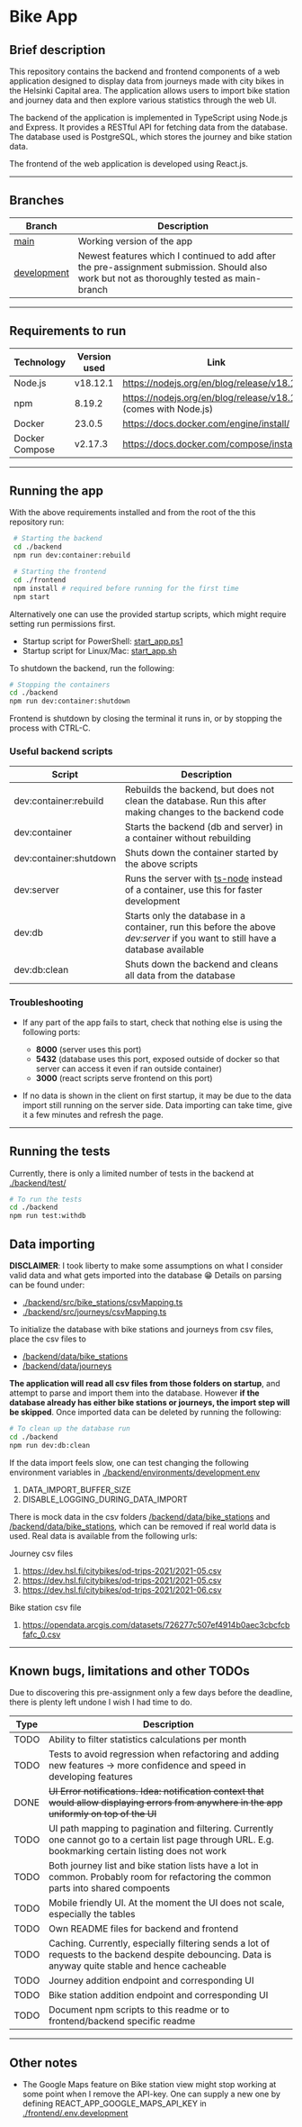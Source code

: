 # Bike App

## Brief description

This repository contains the backend and frontend components of a web application designed to display data from journeys made with city bikes in the Helsinki Capital area. The application allows users to import bike station and journey data and then explore various statistics through the web UI.

The backend of the application is implemented in TypeScript using Node.js and Express. It provides a RESTful API for fetching data from the database. The database used is PostgreSQL, which stores the journey and bike station data.

The frontend of the web application is developed using React.js.

---

## Branches

| Branch                                                              | Description                                                                                                                                |
| ------------------------------------------------------------------- | ------------------------------------------------------------------------------------------------------------------------------------------ |
| [main](https://github.com/triihim/bike-app/tree/main)               | Working version of the app                                                                                                                 |
| [development](https://github.com/triihim/bike-app/tree/development) | Newest features which I continued to add after the pre-assignment submission. Should also work but not as thoroughly tested as main-branch |

---

## Requirements to run

| Technology     | Version used | Link                                                             |
| -------------- | ------------ | ---------------------------------------------------------------- |
| Node.js        | v18.12.1     | https://nodejs.org/en/blog/release/v18.12.0                      |
| npm            | 8.19.2       | https://nodejs.org/en/blog/release/v18.12.0 (comes with Node.js) |
| Docker         | 23.0.5       | https://docs.docker.com/engine/install/                          |
| Docker Compose | v2.17.3      | https://docs.docker.com/compose/install/                         |

---

## Running the app

With the above requirements installed and from the root of the this repository run:

```bash
 # Starting the backend
 cd ./backend
 npm run dev:container:rebuild
```

```bash
 # Starting the frontend
 cd ./frontend
 npm install # required before running for the first time
 npm start
```

Alternatively one can use the provided startup scripts, which might require setting run permissions first.

- Startup script for PowerShell: [start_app.ps1](./start_app.ps1)
- Startup script for Linux/Mac: [start_app.sh](./start_app.sh)

To shutdown the backend, run the following:

```bash
# Stopping the containers
cd ./backend
npm run dev:container:shutdown
```

Frontend is shutdown by closing the terminal it runs in, or by stopping the process with CTRL-C.

### Useful backend scripts

| Script                 | Description                                                                                                                    |
| ---------------------- | ------------------------------------------------------------------------------------------------------------------------------ |
| dev:container:rebuild  | Rebuilds the backend, but does not clean the database. Run this after making changes to the backend code                       |
| dev:container          | Starts the backend (db and server) in a container without rebuilding                                                           |
| dev:container:shutdown | Shuts down the container started by the above scripts                                                                          |
| dev:server             | Runs the server with [ts-node](https://www.npmjs.com/package/ts-node) instead of a container, use this for faster development  |
| dev:db                 | Starts only the database in a container, run this before the above _dev:server_ if you want to still have a database available |
| dev:db:clean           | Shuts down the backend and cleans all data from the database                                                                   |

### Troubleshooting

- If any part of the app fails to start, check that nothing else is using the following ports:

  - **8000** (server uses this port)
  - **5432** (database uses this port, exposed outside of docker so that server can access it even if ran outside container)
  - **3000** (react scripts serve frontend on this port)

- If no data is shown in the client on first startup, it may be due to the data import still running on the server side. Data importing can take time, give it a few minutes and refresh the page.

---

## Running the tests

Currently, there is only a limited number of tests in the backend at [./backend/test/](./backend/test/)

```bash
# To run the tests
cd ./backend
npm run test:withdb
```

## Data importing

**DISCLAIMER**: I took liberty to make some assumptions on what I consider valid data and what gets imported into the database :grin:
Details on parsing can be found under:

- [./backend/src/bike_stations/csvMapping.ts](./backend/src/bike_stations/csvMapping.ts)
- [./backend/src/journeys/csvMapping.ts](./backend/src/journeys/csvMapping.ts)

To initialize the database with bike stations and journeys from csv files, place the csv files to

- [/backend/data/bike_stations](/backend/data/bike_stations)
- [/backend/data/journeys](/backend/data/journeys)

**The application will read all csv files from those folders on startup**, and attempt to parse and import them into the database. However **if the database already has either bike stations or journeys, the import step will be skipped**. Once imported data can be deleted by running the following:

```bash
# To clean up the database run
cd ./backend
npm run dev:db:clean
```

If the data import feels slow, one can test changing the following environment variables in [./backend/environments/development.env](./backend/environments/development.env)

1. DATA_IMPORT_BUFFER_SIZE
2. DISABLE_LOGGING_DURING_DATA_IMPORT

There is mock data in the csv folders [/backend/data/bike_stations](/backend/data/bike_stations) and [/backend/data/bike_stations](/backend/data/bike_stations), which can be removed if real world data is used. Real data is available from the following urls:

Journey csv files

1. https://dev.hsl.fi/citybikes/od-trips-2021/2021-05.csv
2. https://dev.hsl.fi/citybikes/od-trips-2021/2021-05.csv
3. https://dev.hsl.fi/citybikes/od-trips-2021/2021-06.csv

Bike station csv file

1. https://opendata.arcgis.com/datasets/726277c507ef4914b0aec3cbcfcbfafc_0.csv

---

## Known bugs, limitations and other TODOs

Due to discovering this pre-assignment only a few days before the deadline, there is plenty left undone I wish I had time to do.

| Type | Description                                                                                                                                             |
| ---- | ------------------------------------------------------------------------------------------------------------------------------------------------------- |
| TODO | Ability to filter statistics calculations per month                                                                                                     |
| TODO | Tests to avoid regression when refactoring and adding new features &rarr; more confidence and speed in developing features                              |
| DONE | ~~UI Error notifications. Idea: notification context that would allow displaying errors from anywhere in the app uniformly on top of the UI~~           |
| TODO | UI path mapping to pagination and filtering. Currently one cannot go to a certain list page through URL. E.g. bookmarking certain listing does not work |
| TODO | Both journey list and bike station lists have a lot in common. Probably room for refactoring the common parts into shared compoents                     |
| TODO | Mobile friendly UI. At the moment the UI does not scale, especially the tables                                                                          |
| TODO | Own README files for backend and frontend                                                                                                               |
| TODO | Caching. Currently, especially filtering sends a lot of requests to the backend despite debouncing. Data is anyway quite stable and hence cacheable     |
| TODO | Journey addition endpoint and corresponding UI                                                                                                          |
| TODO | Bike station addition endpoint and corresponding UI                                                                                                     |
| TODO | Document npm scripts to this readme or to frontend/backend specific readme                                                                              |

---

## Other notes

- The Google Maps feature on Bike station view might stop working at some point when I remove the API-key. One can supply a new one by defining REACT_APP_GOOGLE_MAPS_API_KEY in [./frontend/.env.development](./frontend/.env.development)
